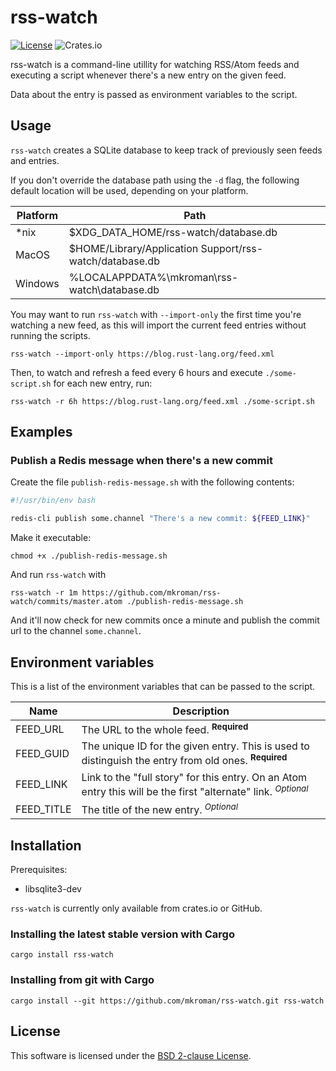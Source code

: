 # rss-watch

[![License](https://img.shields.io/badge/License-BSD%202--Clause-orange.svg)](https://opensource.org/licenses/BSD-2-Clause)
![Crates.io](https://img.shields.io/crates/v/rss-watch.svg)

rss-watch is a command-line utillity for watching RSS/Atom feeds and executing a
script whenever there's a new entry on the given feed.

Data about the entry is passed as environment variables to the script.

## Usage

`rss-watch` creates a SQLite database to keep track of previously seen feeds and
entries.

If you don't override the database path using the `-d` flag, the following
default location will be used, depending on your platform.

Platform | Path
---------|-----
*nix     | $XDG_DATA_HOME/rss-watch/database.db
MacOS    | $HOME/Library/Application Support/rss-watch/database.db
Windows  | %LOCALAPPDATA%\mkroman\rss-watch\database.db

You may want to run `rss-watch` with `--import-only` the first time you're
watching a new feed, as this will import the current feed entries without
running the scripts.

```
rss-watch --import-only https://blog.rust-lang.org/feed.xml
```

Then, to watch and refresh a feed every 6 hours and execute `./some-script.sh`
for each new entry, run:

```
rss-watch -r 6h https://blog.rust-lang.org/feed.xml ./some-script.sh
```

## Examples

### Publish a Redis message when there's a new commit

Create the file `publish-redis-message.sh` with the following contents:

```bash
#!/usr/bin/env bash

redis-cli publish some.channel "There's a new commit: ${FEED_LINK}"
```

Make it executable:

`chmod +x ./publish-redis-message.sh`

And run `rss-watch` with

`rss-watch -r 1m https://github.com/mkroman/rss-watch/commits/master.atom
./publish-redis-message.sh`

And it'll now check for new commits once a minute and publish the commit url to
the channel `some.channel`.

## Environment variables

This is a list of the environment variables that can be passed to the script.


Name | Description
-----|-----------
FEED_URL   | The URL to the whole feed. <sup>__Required__</sup>
FEED_GUID  | The unique ID for the given entry. This is used to distinguish the entry from old ones. <sup>__Required__</sup>
FEED_LINK  | Link to the "full story" for this entry. On an Atom entry this will be the first "alternate" link. <sup>_Optional_</sup>
FEED_TITLE | The title of the new entry. <sup>_Optional_</sup>

## Installation

Prerequisites:
* libsqlite3-dev

`rss-watch` is currently only available from crates.io or GitHub.

### Installing the latest stable version with Cargo

```
cargo install rss-watch
```

### Installing from git with Cargo

```
cargo install --git https://github.com/mkroman/rss-watch.git rss-watch
```

## License

This software is licensed under the [BSD 2-clause License](LICENSE).
